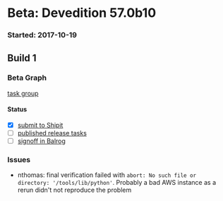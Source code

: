 # Beta: Devedition 57.0b10

### Started: 2017-10-19

## Build 1

### Beta Graph

[task group](https://tools.taskcluster.net/push-inspector/#/feTQzoNsQ46pVmmz1tPDrg)


#### Status
- [x] [submit to Shipit](https://wiki.mozilla.org/Release:Release_Automation_on_Mercurial:Starting_a_Release#Submit_to_Ship_It)
- [ ] [published release tasks](../how-tos/relpro.md#4-publish-release)
- [ ] [signoff in Balrog](../how-tos/relpro.md#3-signoffs)

### Issues
- nthomas: final verification failed with `abort: No such file or directory: '/tools/lib/python'`. Probably a bad AWS instance as a rerun didn't not reproduce the problem
